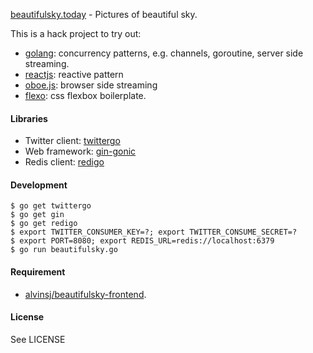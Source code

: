 [beautifulsky.today](http://beautifulsky.today) - Pictures of beautiful sky.

This is a hack project to try out:
- [golang](https://golang.org/): concurrency patterns, e.g. channels, goroutine, server side streaming.
- [reactjs](https://github.com/facebook/react): reactive pattern
- [oboe.js](https://github.com/jimhigson/oboe.js): browser side streaming
- [flexo](http://getflexo.com/): css flexbox boilerplate.

#### Libraries
- Twitter client: [twittergo](https://github.com/kurrik/twittergo)
- Web framework: [gin-gonic](https://github.com/gin-gonic)
- Redis client: [redigo](https://github.com/garyburd/redigo)

#### Development

    $ go get twittergo
    $ go get gin
    $ go get redigo
    $ export TWITTER_CONSUMER_KEY=?; export TWITTER_CONSUME_SECRET=?
    $ export PORT=8080; export REDIS_URL=redis://localhost:6379
    $ go run beautifulsky.go

#### Requirement  
- [alvinsj/beautifulsky-frontend](https://github.com/alvinsj/beautifulsky-frontend).

#### License
See LICENSE
